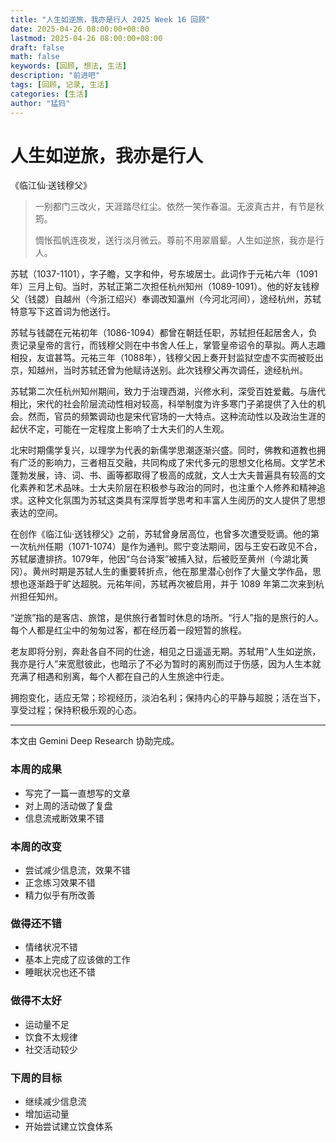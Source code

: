 ```yaml
---
title: "人生如逆旅，我亦是行人 2025 Week 16 回顾"
date: 2025-04-26 08:00:00+08:00
lastmod: 2025-04-26 08:00:00+08:00
draft: false
math: false
keywords: [回顾, 想法, 生活]
description: "前进吧"
tags: [回顾, 记录, 生活]
categories: [生活]
author: "猛犸"
---
```


# 人生如逆旅，我亦是行人

《临江仙·送钱穆父》

> 一别都门三改火，天涯踏尽红尘。依然一笑作春温。无波真古井，有节是秋筠。
>
> 惆怅孤帆连夜发，送行淡月微云。尊前不用翠眉颦。人生如逆旅，我亦是行人。

苏轼（1037-1101），字子瞻，又字和仲，号东坡居士。此词作于元祐六年（1091年）三月上旬。当时，苏轼正第二次担任杭州知州（1089-1091）。他的好友钱穆父（钱勰）自越州（今浙江绍兴）奉调改知瀛州（今河北河间），途经杭州，苏轼特意写下这首词为他送行。

苏轼与钱勰在元祐初年（1086-1094）都曾在朝廷任职，苏轼担任起居舍人，负责记录皇帝的言行，而钱穆父则在中书舍人任上，掌管皇帝诏令的草拟。两人志趣相投，友谊甚笃。元祐三年（1088年），钱穆父因上奏开封监狱空虚不实而被贬出京，知越州，当时苏轼还曾为他赋诗送别。此次钱穆父再次调任，途经杭州。

苏轼第二次任杭州知州期间，致力于治理西湖，兴修水利，深受百姓爱戴。与唐代相比，宋代的社会阶层流动性相对较高，科举制度为许多寒门子弟提供了入仕的机会。然而，官员的频繁调动也是宋代官场的一大特点。这种流动性以及政治生涯的起伏不定，可能在一定程度上影响了士大夫们的人生观。

北宋时期儒学复兴，以理学为代表的新儒学思潮逐渐兴盛。同时，佛教和道教也拥有广泛的影响力，三者相互交融，共同构成了宋代多元的思想文化格局。文学艺术蓬勃发展，诗、词、书、画等都取得了极高的成就，文人士大夫普遍具有较高的文化素养和艺术品味。士大夫阶层在积极参与政治的同时，也注重个人修养和精神追求。这种文化氛围为苏轼这类具有深厚哲学思考和丰富人生阅历的文人提供了思想表达的空间。

在创作《临江仙·送钱穆父》之前，苏轼曾身居高位，也曾多次遭受贬谪。他的第一次杭州任期（1071-1074）是作为通判。熙宁变法期间，因与王安石政见不合，苏轼屡遭排挤。1079年，他因“乌台诗案”被捕入狱，后被贬至黄州（今湖北黄冈）。黄州时期是苏轼人生的重要转折点，他在那里潜心创作了大量文学作品，思想也逐渐趋于旷达超脱。元祐年间，苏轼再次被启用，并于 1089 年第二次来到杭州担任知州。

“逆旅”指的是客店、旅馆，是供旅行者暂时休息的场所。“行人”指的是旅行的人。每个人都是红尘中的匆匆过客，都在经历着一段短暂的旅程。

老友即将分别，奔赴各自不同的仕途，相见之日遥遥无期。苏轼用“人生如逆旅，我亦是行人”来宽慰彼此，也暗示了不必为暂时的离别而过于伤感，因为人生本就充满了相遇和别离，每个人都在自己的人生旅途中行走。

拥抱变化，适应无常；珍视经历，淡泊名利；保持内心的平静与超脱；活在当下，享受过程；保持积极乐观的心态。

---

本文由 Gemini Deep Research 协助完成。

### 本周的成果

- 写完了一篇一直想写的文章
- 对上周的活动做了复盘
- 信息流戒断效果不错

### 本周的改变

- 尝试减少信息流，效果不错
- 正念练习效果不错
- 精力似乎有所改善

### 做得还不错

- 情绪状况不错
- 基本上完成了应该做的工作
- 睡眠状况也还不错

### 做得不太好

- 运动量不足
- 饮食不太规律
- 社交活动较少

### 下周的目标

- 继续减少信息流
- 增加运动量
- 开始尝试建立饮食体系
